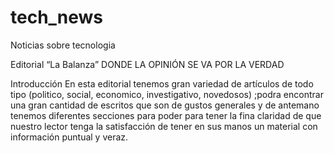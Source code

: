 # tech_news
Noticias sobre tecnologia

Editorial “La Balanza”
DONDE LA OPINIÓN SE VA POR LA VERDAD

Introducción
En esta editorial tenemos gran variedad de artículos de todo tipo (politico, social, economico, investigativo, novedosos) ;podra encontrar una gran cantidad de escritos que son de gustos generales y de antemano tenemos diferentes secciones para poder  para tener la fina claridad de que nuestro lector tenga la satisfacción de tener en sus manos un material con información puntual y veraz. 
